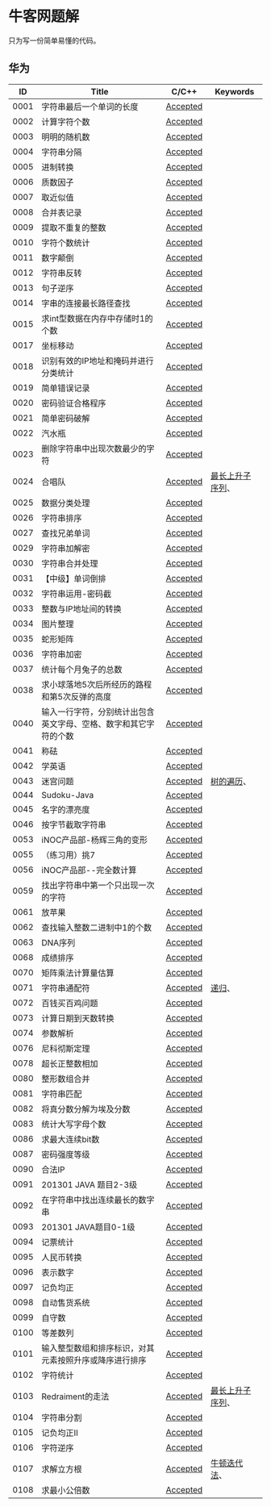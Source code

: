 # 牛客网题解

只为写一份简单易懂的代码。

## 华为

| ID | Title | C/C++ | Keywords |
|---|---|---|---|
| 0001 | 字符串最后一个单词的长度 | [Accepted](huawei\0001.cpp) |  |
| 0002 | 计算字符个数 | [Accepted](huawei\0002.cpp) |  |
| 0003 | 明明的随机数 | [Accepted](huawei\0003.cpp) |  |
| 0004 | 字符串分隔 | [Accepted](huawei\0004.cpp) |  |
| 0005 | 进制转换 | [Accepted](huawei\0005.cpp) |  |
| 0006 | 质数因子 | [Accepted](huawei\0006.cpp) |  |
| 0007 | 取近似值 | [Accepted](huawei\0007.cpp) |  |
| 0008 | 合并表记录 | [Accepted](huawei\0008.cpp) |  |
| 0009 | 提取不重复的整数 | [Accepted](huawei\0009.cpp) |  |
| 0010 | 字符个数统计 | [Accepted](huawei\0010.cpp) |  |
| 0011 | 数字颠倒 | [Accepted](huawei\0011.cpp) |  |
| 0012 | 字符串反转 | [Accepted](huawei\0012.cpp) |  |
| 0013 | 句子逆序 | [Accepted](huawei\0013.cpp) |  |
| 0014 | 字串的连接最长路径查找 | [Accepted](huawei\0014.cpp) |  |
| 0015 | 求int型数据在内存中存储时1的个数 | [Accepted](huawei\0015.cpp) |  |
| 0017 | 坐标移动 | [Accepted](huawei\0017.cpp) |  |
| 0018 | 识别有效的IP地址和掩码并进行分类统计 | [Accepted](huawei\0018.cpp) |  |
| 0019 | 简单错误记录 | [Accepted](huawei\0019.cpp) |  |
| 0020 | 密码验证合格程序 | [Accepted](huawei\0020.cpp) |  |
| 0021 | 简单密码破解 | [Accepted](huawei\0021.cpp) |  |
| 0022 | 汽水瓶 | [Accepted](huawei\0022.cpp) |  |
| 0023 | 删除字符串中出现次数最少的字符 | [Accepted](huawei\0023.cpp) |  |
| 0024 | 合唱队 | [Accepted](huawei\0024.cpp) | [最长上升子序列]( )、 |
| 0025 | 数据分类处理 | [Accepted](huawei\0025.cpp) |  |
| 0026 | 字符串排序 | [Accepted](huawei\0026.cpp) |  |
| 0027 | 查找兄弟单词 | [Accepted](huawei\0027.cpp) |  |
| 0029 | 字符串加解密 | [Accepted](huawei\0029.cpp) |  |
| 0030 | 字符串合并处理 | [Accepted](huawei\0030.cpp) |  |
| 0031 | 【中级】单词倒排 | [Accepted](huawei\0031.cpp) |  |
| 0032 | 字符串运用-密码截 | [Accepted](huawei\0032.cpp) |  |
| 0033 | 整数与IP地址间的转换 | [Accepted](huawei\0033.cpp) |  |
| 0034 | 图片整理 | [Accepted](huawei\0034.cpp) |  |
| 0035 | 蛇形矩阵 | [Accepted](huawei\0035.cpp) |  |
| 0036 | 字符串加密 | [Accepted](huawei\0036.cpp) |  |
| 0037 | 统计每个月兔子的总数 | [Accepted](huawei\0037.cpp) |  |
| 0038 | 求小球落地5次后所经历的路程和第5次反弹的高度 | [Accepted](huawei\0038.cpp) |  |
| 0040 | 输入一行字符，分别统计出包含英文字母、空格、数字和其它字符的个数 | [Accepted](huawei\0040.cpp) |  |
| 0041 | 称砝 | [Accepted](huawei\0041.cpp) |  |
| 0042 | 学英语 | [Accepted](huawei\0042.cpp) |  |
| 0043 | 迷宫问题 | [Accepted](huawei\0043.cpp) | [树的遍历]( )、 |
| 0044 | Sudoku-Java | [Accepted](huawei\0044.cpp) |  |
| 0045 | 名字的漂亮度 | [Accepted](huawei\0045.cpp) |  |
| 0046 | 按字节截取字符串 | [Accepted](huawei\0046.cpp) |  |
| 0053 | iNOC产品部-杨辉三角的变形 | [Accepted](huawei\0053.cpp) |  |
| 0055 | （练习用）挑7 | [Accepted](huawei\0055.cpp) |  |
| 0056 | iNOC产品部--完全数计算 | [Accepted](huawei\0056.cpp) |  |
| 0059 | 找出字符串中第一个只出现一次的字符 | [Accepted](huawei\0059.cpp) |  |
| 0061 | 放苹果 | [Accepted](huawei\0061.cpp) |  |
| 0062 | 查找输入整数二进制中1的个数 | [Accepted](huawei\0062.cpp) |  |
| 0063 | DNA序列 | [Accepted](huawei\0063.cpp) |  |
| 0068 | 成绩排序 | [Accepted](huawei\0068.cpp) |  |
| 0070 | 矩阵乘法计算量估算 | [Accepted](huawei\0070.cpp) |  |
| 0071 | 字符串通配符 | [Accepted](huawei\0071.cpp) | [递归]( )、 |
| 0072 | 百钱买百鸡问题 | [Accepted](huawei\0072.cpp) |  |
| 0073 | 计算日期到天数转换 | [Accepted](huawei\0073.cpp) |  |
| 0074 | 参数解析 | [Accepted](huawei\0074.cpp) |  |
| 0076 | 尼科彻斯定理 | [Accepted](huawei\0076.cpp) |  |
| 0078 | 超长正整数相加 | [Accepted](huawei\0078.cpp) |  |
| 0080 | 整形数组合并 | [Accepted](huawei\0080.cpp) |  |
| 0081 | 字符串匹配 | [Accepted](huawei\0081.cpp) |  |
| 0082 | 将真分数分解为埃及分数 | [Accepted](huawei\0082.cpp) |  |
| 0083 | 统计大写字母个数 | [Accepted](huawei\0084.cpp) |  |
| 0086 | 求最大连续bit数 | [Accepted](huawei\0086.cpp) |  |
| 0087 | 密码强度等级 | [Accepted](huawei\0087.cpp) |  |
| 0090 | 合法IP | [Accepted](huawei\0090.cpp) |  |
| 0091 | 201301 JAVA 题目2-3级 | [Accepted](huawei\0091.cpp) |  |
| 0092 | 在字符串中找出连续最长的数字串 | [Accepted](huawei\0092.cpp) |  |
| 0093 | 201301 JAVA题目0-1级 | [Accepted](huawei\0093.cpp) |  |
| 0094 | 记票统计 | [Accepted](huawei\0094.cpp) |  |
| 0095 | 人民币转换 | [Accepted](huawei\0095.cpp) |  |
| 0096 | 表示数字 | [Accepted](huawei\0096.cpp) |  |
| 0097 | 记负均正 | [Accepted](huawei\0097.cpp) |  |
| 0098 | 自动售货系统 | [Accepted](huawei\0098.cpp) |  |
| 0099 | 自守数 | [Accepted](huawei\0099.cpp) |  |
| 0100 | 等差数列 | [Accepted](huawei\0100.cpp) |  |
| 0101 | 输入整型数组和排序标识，对其元素按照升序或降序进行排序 | [Accepted](huawei\0101.cpp) |  |
| 0102 | 字符统计 | [Accepted](huawei\0102.cpp) |  |
| 0103 | Redraiment的走法 | [Accepted](huawei\0103.cpp) | [最长上升子序列]( )、 |
| 0104 | 字符串分割 | [Accepted](huawei\0104.cpp) |  |
| 0105 | 记负均正II | [Accepted](huawei\0105.cpp) |  |
| 0106 | 字符逆序 | [Accepted](huawei\0106.cpp) |  |
| 0107 | 求解立方根 | [Accepted](huawei\0107.cpp) | [牛顿迭代法]( )、 |
| 0108 | 求最小公倍数 | [Accepted](huawei\0108.cpp) |  |

